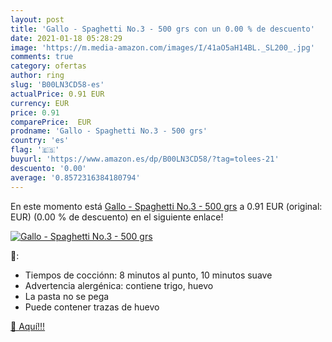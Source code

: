 ```yaml
---
layout: post
title: 'Gallo - Spaghetti No.3 - 500 grs con un 0.00 % de descuento'
date: 2021-01-18 05:28:29
image: 'https://m.media-amazon.com/images/I/41aO5aH14BL._SL200_.jpg'
comments: true
category: ofertas
author: ring
slug: 'B00LN3CD58-es'
actualPrice: 0.91 EUR
currency: EUR
price: 0.91
comparePrice:  EUR
prodname: 'Gallo - Spaghetti No.3 - 500 grs'
country: 'es'
flag: '🇪🇸'
buyurl: 'https://www.amazon.es/dp/B00LN3CD58/?tag=tolees-21'
descuento: '0.00'
average: '0.8572316384180794'
---
```


En este momento está [Gallo - Spaghetti No.3 - 500 grs](https://www.amazon.es/dp/B00LN3CD58/?tag=tolees-21) a 0.91 EUR (original:  EUR) (0.00 %  de descuento) en el siguiente enlace!

[![Gallo - Spaghetti No.3 - 500 grs](https://m.media-amazon.com/images/I/41aO5aH14BL._SL200_.jpg)](https://www.amazon.es/dp/B00LN3CD58/?tag=tolees-21)

🔎:

- Tiempos de cocciónn: 8 minutos al punto, 10 minutos suave
- Advertencia alergénica: contiene trigo, huevo
- La pasta no se pega
- Puede contener trazas de huevo

[🛒 Aquí!!!](https://www.amazon.es/dp/B00LN3CD58/?tag=tolees-21)
